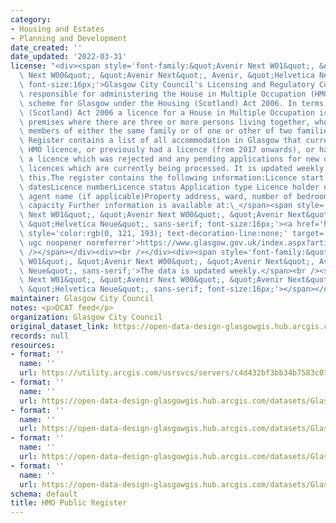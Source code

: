 ```yaml
---
category:
- Housing and Estates
- Planning and Development
date_created: ''
date_updated: '2022-03-31'
license: "<div><span style='font-family:&quot;Avenir Next W01&quot;, &quot;Avenir\
  \ Next W00&quot;, &quot;Avenir Next&quot;, Avenir, &quot;Helvetica Neue&quot;, sans-serif;\
  \ font-size:16px;'>Glasgow City Council's Licensing and Regulatory Committee is\
  \ responsible for administering the House in Multiple Occupation (HMO) Licensing\
  \ scheme for Glasgow under the Housing (Scotland) Act 2006. In terms of the Housing\
  \ (Scotland) Act 2006 a licence for a House in Multiple Occupation is required for\
  \ premises where there are three or more persons living together, who are not all\
  \ members of either the same family or of one or other of two families.The HMO Public\
  \ Register contains a list of all accommodation in Glasgow that currently have an\
  \ HMO licence, or previously had a licence (from 2017 onwards), or had applied for\
  \ a licence which was rejected and any pending applications for new or existing\
  \ licences which are currently being processed. It is updated weekly to reflect\
  \ this.The register contains the following information:Licence start and expiry\
  \ datesLicence numberLicence status Application type Licence holder name and letting\
  \ agent name (if applicable)Property address, ward, number of bedrooms and occupant\
  \ capacity Further information is available at:\_</span><span style='font-family:&quot;Avenir\
  \ Next W01&quot;, &quot;Avenir Next W00&quot;, &quot;Avenir Next&quot;, Avenir,\
  \ &quot;Helvetica Neue&quot;, sans-serif; font-size:16px;'><a href='https://www.glasgow.gov.uk/index.aspx?articleid=22540'\
  \ style='color:rgb(0, 121, 193); text-decoration-line:none;' target='_blank' rel='nofollow\
  \ ugc noopener noreferrer'>https://www.glasgow.gov.uk/index.aspx?articleid=22540</a><br\
  \ /></span></div><div><br /></div><div><span style='font-family:&quot;Avenir Next\
  \ W01&quot;, &quot;Avenir Next W00&quot;, &quot;Avenir Next&quot;, Avenir, &quot;Helvetica\
  \ Neue&quot;, sans-serif;'>The data is updated weekly.</span><br /><span style='font-family:&quot;Avenir\
  \ Next W01&quot;, &quot;Avenir Next W00&quot;, &quot;Avenir Next&quot;, Avenir,\
  \ &quot;Helvetica Neue&quot;, sans-serif; font-size:16px;'></span></div>"
maintainer: Glasgow City Council
notes: <p>DCAT feed</p>
organization: Glasgow City Council
original_dataset_link: https://open-data-design-glasgowgis.hub.arcgis.com/maps/GlasgowGIS::hmo-public-register
records: null
resources:
- format: ''
  name: ''
  url: https://utility.arcgis.com/usrsvcs/servers/c4d432bf3bb34b7583c07527c770a373/rest/services/OPEN_DATA/HMO_Public_Register/MapServer/0
- format: ''
  name: ''
  url: https://open-data-design-glasgowgis.hub.arcgis.com/datasets/GlasgowGIS::hmo-public-register.geojson?outSR=%7B%22latestWkid%22%3A27700%2C%22wkid%22%3A27700%7D
- format: ''
  name: ''
  url: https://open-data-design-glasgowgis.hub.arcgis.com/datasets/GlasgowGIS::hmo-public-register.csv?outSR=%7B%22latestWkid%22%3A27700%2C%22wkid%22%3A27700%7D
- format: ''
  name: ''
  url: https://open-data-design-glasgowgis.hub.arcgis.com/datasets/GlasgowGIS::hmo-public-register.kml?outSR=%7B%22latestWkid%22%3A27700%2C%22wkid%22%3A27700%7D
- format: ''
  name: ''
  url: https://open-data-design-glasgowgis.hub.arcgis.com/datasets/GlasgowGIS::hmo-public-register.zip?outSR=%7B%22latestWkid%22%3A27700%2C%22wkid%22%3A27700%7D
schema: default
title: HMO Public Register
---
```

